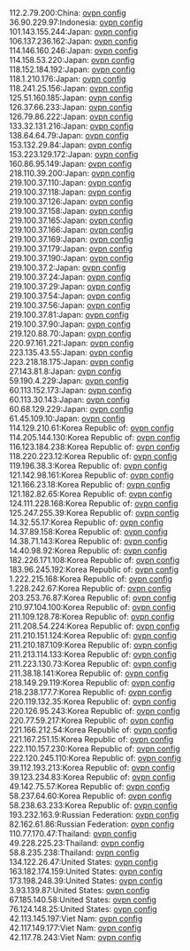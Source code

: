 112.2.79.200:China: [ovpn config](vpn/112_2_79_200.ovpn)  
36.90.229.97:Indonesia: [ovpn config](vpn/36_90_229_97.ovpn)  
101.143.155.244:Japan: [ovpn config](vpn/101_143_155_244.ovpn)  
106.137.236.162:Japan: [ovpn config](vpn/106_137_236_162.ovpn)  
114.146.160.246:Japan: [ovpn config](vpn/114_146_160_246.ovpn)  
114.158.53.220:Japan: [ovpn config](vpn/114_158_53_220.ovpn)  
118.152.184.192:Japan: [ovpn config](vpn/118_152_184_192.ovpn)  
118.1.210.176:Japan: [ovpn config](vpn/118_1_210_176.ovpn)  
118.241.25.156:Japan: [ovpn config](vpn/118_241_25_156.ovpn)  
125.51.160.185:Japan: [ovpn config](vpn/125_51_160_185.ovpn)  
126.37.66.233:Japan: [ovpn config](vpn/126_37_66_233.ovpn)  
126.79.86.222:Japan: [ovpn config](vpn/126_79_86_222.ovpn)  
133.32.131.216:Japan: [ovpn config](vpn/133_32_131_216.ovpn)  
138.64.64.79:Japan: [ovpn config](vpn/138_64_64_79.ovpn)  
153.132.29.84:Japan: [ovpn config](vpn/153_132_29_84.ovpn)  
153.223.129.172:Japan: [ovpn config](vpn/153_223_129_172.ovpn)  
160.86.95.149:Japan: [ovpn config](vpn/160_86_95_149.ovpn)  
218.110.39.200:Japan: [ovpn config](vpn/218_110_39_200.ovpn)  
219.100.37.110:Japan: [ovpn config](vpn/219_100_37_110.ovpn)  
219.100.37.118:Japan: [ovpn config](vpn/219_100_37_118.ovpn)  
219.100.37.126:Japan: [ovpn config](vpn/219_100_37_126.ovpn)  
219.100.37.158:Japan: [ovpn config](vpn/219_100_37_158.ovpn)  
219.100.37.165:Japan: [ovpn config](vpn/219_100_37_165.ovpn)  
219.100.37.166:Japan: [ovpn config](vpn/219_100_37_166.ovpn)  
219.100.37.169:Japan: [ovpn config](vpn/219_100_37_169.ovpn)  
219.100.37.179:Japan: [ovpn config](vpn/219_100_37_179.ovpn)  
219.100.37.190:Japan: [ovpn config](vpn/219_100_37_190.ovpn)  
219.100.37.2:Japan: [ovpn config](vpn/219_100_37_2.ovpn)  
219.100.37.24:Japan: [ovpn config](vpn/219_100_37_24.ovpn)  
219.100.37.29:Japan: [ovpn config](vpn/219_100_37_29.ovpn)  
219.100.37.54:Japan: [ovpn config](vpn/219_100_37_54.ovpn)  
219.100.37.56:Japan: [ovpn config](vpn/219_100_37_56.ovpn)  
219.100.37.81:Japan: [ovpn config](vpn/219_100_37_81.ovpn)  
219.100.37.90:Japan: [ovpn config](vpn/219_100_37_90.ovpn)  
219.120.88.70:Japan: [ovpn config](vpn/219_120_88_70.ovpn)  
220.97.161.221:Japan: [ovpn config](vpn/220_97_161_221.ovpn)  
223.135.43.55:Japan: [ovpn config](vpn/223_135_43_55.ovpn)  
223.218.18.175:Japan: [ovpn config](vpn/223_218_18_175.ovpn)  
27.143.81.8:Japan: [ovpn config](vpn/27_143_81_8.ovpn)  
59.190.4.229:Japan: [ovpn config](vpn/59_190_4_229.ovpn)  
60.113.152.173:Japan: [ovpn config](vpn/60_113_152_173.ovpn)  
60.113.30.143:Japan: [ovpn config](vpn/60_113_30_143.ovpn)  
60.68.129.229:Japan: [ovpn config](vpn/60_68_129_229.ovpn)  
61.45.109.10:Japan: [ovpn config](vpn/61_45_109_10.ovpn)  
114.129.210.61:Korea Republic of: [ovpn config](vpn/114_129_210_61.ovpn)  
114.205.144.130:Korea Republic of: [ovpn config](vpn/114_205_144_130.ovpn)  
116.123.184.238:Korea Republic of: [ovpn config](vpn/116_123_184_238.ovpn)  
118.220.223.12:Korea Republic of: [ovpn config](vpn/118_220_223_12.ovpn)  
119.196.38.3:Korea Republic of: [ovpn config](vpn/119_196_38_3.ovpn)  
121.142.98.161:Korea Republic of: [ovpn config](vpn/121_142_98_161.ovpn)  
121.166.23.18:Korea Republic of: [ovpn config](vpn/121_166_23_18.ovpn)  
121.182.82.65:Korea Republic of: [ovpn config](vpn/121_182_82_65.ovpn)  
124.111.228.168:Korea Republic of: [ovpn config](vpn/124_111_228_168.ovpn)  
125.247.255.39:Korea Republic of: [ovpn config](vpn/125_247_255_39.ovpn)  
14.32.55.17:Korea Republic of: [ovpn config](vpn/14_32_55_17.ovpn)  
14.37.89.158:Korea Republic of: [ovpn config](vpn/14_37_89_158.ovpn)  
14.38.71.143:Korea Republic of: [ovpn config](vpn/14_38_71_143.ovpn)  
14.40.98.92:Korea Republic of: [ovpn config](vpn/14_40_98_92.ovpn)  
182.226.171.108:Korea Republic of: [ovpn config](vpn/182_226_171_108.ovpn)  
183.96.245.192:Korea Republic of: [ovpn config](vpn/183_96_245_192.ovpn)  
1.222.215.168:Korea Republic of: [ovpn config](vpn/1_222_215_168.ovpn)  
1.228.242.67:Korea Republic of: [ovpn config](vpn/1_228_242_67.ovpn)  
203.253.76.87:Korea Republic of: [ovpn config](vpn/203_253_76_87.ovpn)  
210.97.104.100:Korea Republic of: [ovpn config](vpn/210_97_104_100.ovpn)  
211.109.128.78:Korea Republic of: [ovpn config](vpn/211_109_128_78.ovpn)  
211.208.54.224:Korea Republic of: [ovpn config](vpn/211_208_54_224.ovpn)  
211.210.151.124:Korea Republic of: [ovpn config](vpn/211_210_151_124.ovpn)  
211.210.187.109:Korea Republic of: [ovpn config](vpn/211_210_187_109.ovpn)  
211.213.114.133:Korea Republic of: [ovpn config](vpn/211_213_114_133.ovpn)  
211.223.130.73:Korea Republic of: [ovpn config](vpn/211_223_130_73.ovpn)  
211.38.18.141:Korea Republic of: [ovpn config](vpn/211_38_18_141.ovpn)  
218.149.29.119:Korea Republic of: [ovpn config](vpn/218_149_29_119.ovpn)  
218.238.177.7:Korea Republic of: [ovpn config](vpn/218_238_177_7.ovpn)  
220.119.132.35:Korea Republic of: [ovpn config](vpn/220_119_132_35.ovpn)  
220.126.95.243:Korea Republic of: [ovpn config](vpn/220_126_95_243.ovpn)  
220.77.59.217:Korea Republic of: [ovpn config](vpn/220_77_59_217.ovpn)  
221.166.212.54:Korea Republic of: [ovpn config](vpn/221_166_212_54.ovpn)  
221.167.251.15:Korea Republic of: [ovpn config](vpn/221_167_251_15.ovpn)  
222.110.157.230:Korea Republic of: [ovpn config](vpn/222_110_157_230.ovpn)  
222.120.245.110:Korea Republic of: [ovpn config](vpn/222_120_245_110.ovpn)  
39.112.193.213:Korea Republic of: [ovpn config](vpn/39_112_193_213.ovpn)  
39.123.234.83:Korea Republic of: [ovpn config](vpn/39_123_234_83.ovpn)  
49.142.75.57:Korea Republic of: [ovpn config](vpn/49_142_75_57.ovpn)  
58.237.64.60:Korea Republic of: [ovpn config](vpn/58_237_64_60.ovpn)  
58.238.63.233:Korea Republic of: [ovpn config](vpn/58_238_63_233.ovpn)  
193.232.163.9:Russian Federation: [ovpn config](vpn/193_232_163_9.ovpn)  
82.162.61.86:Russian Federation: [ovpn config](vpn/82_162_61_86.ovpn)  
110.77.170.47:Thailand: [ovpn config](vpn/110_77_170_47.ovpn)  
49.228.225.23:Thailand: [ovpn config](vpn/49_228_225_23.ovpn)  
58.8.235.238:Thailand: [ovpn config](vpn/58_8_235_238.ovpn)  
134.122.26.47:United States: [ovpn config](vpn/134_122_26_47.ovpn)  
163.182.174.159:United States: [ovpn config](vpn/163_182_174_159.ovpn)  
173.198.248.39:United States: [ovpn config](vpn/173_198_248_39.ovpn)  
3.93.139.87:United States: [ovpn config](vpn/3_93_139_87.ovpn)  
67.185.140.58:United States: [ovpn config](vpn/67_185_140_58.ovpn)  
76.124.148.25:United States: [ovpn config](vpn/76_124_148_25.ovpn)  
42.113.145.197:Viet Nam: [ovpn config](vpn/42_113_145_197.ovpn)  
42.117.149.177:Viet Nam: [ovpn config](vpn/42_117_149_177.ovpn)  
42.117.78.243:Viet Nam: [ovpn config](vpn/42_117_78_243.ovpn)  
